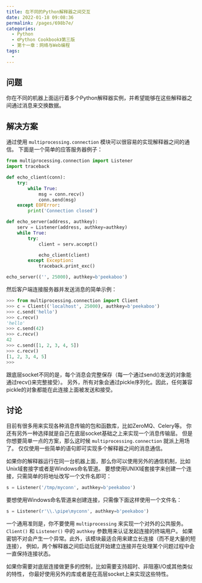 ```yaml
---
title: 在不同的Python解释器之间交互
date: 2022-01-18 09:08:36
permalink: /pages/698b7e/
categories:
  - Python
  - 《Python Cookbook》第三版
  - 第十一章：网络与Web编程
tags:
  - 
---
```


## 问题

你在不同的机器上面运行着多个Python解释器实例，并希望能够在这些解释器之间通过消息来交换数据。

## 解决方案

通过使用 `multiprocessing.connection` 模块可以很容易的实现解释器之间的通信。 下面是一个简单的应答服务器例子：

```python
from multiprocessing.connection import Listener
import traceback

def echo_client(conn):
    try:
        while True:
            msg = conn.recv()
            conn.send(msg)
    except EOFError:
        print('Connection closed')

def echo_server(address, authkey):
    serv = Listener(address, authkey=authkey)
    while True:
        try:
            client = serv.accept()

            echo_client(client)
        except Exception:
            traceback.print_exc()

echo_server(('', 25000), authkey=b'peekaboo')
```

然后客户端连接服务器并发送消息的简单示例：

```python
>>> from multiprocessing.connection import Client
>>> c = Client(('localhost', 25000), authkey=b'peekaboo')
>>> c.send('hello')
>>> c.recv()
'hello'
>>> c.send(42)
>>> c.recv()
42
>>> c.send([1, 2, 3, 4, 5])
>>> c.recv()
[1, 2, 3, 4, 5]
>>>
```

跟底层socket不同的是，每个消息会完整保存（每一个通过send()发送的对象能通过recv()来完整接受）。 另外，所有对象会通过pickle序列化。因此，任何兼容pickle的对象都能在此连接上面被发送和接受。

## 讨论

目前有很多用来实现各种消息传输的包和函数库，比如ZeroMQ、Celery等。 你还有另外一种选择就是自己在底层socket基础之上来实现一个消息传输层。 但是你想要简单一点的方案，那么这时候 `multiprocessing.connection` 就派上用场了。 仅仅使用一些简单的语句即可实现多个解释器之间的消息通信。

如果你的解释器运行在同一台机器上面，那么你可以使用另外的通信机制，比如Unix域套接字或者是Windows命名管道。 要想使用UNIX域套接字来创建一个连接，只需简单的将地址改写一个文件名即可：

```python
s = Listener('/tmp/myconn', authkey=b'peekaboo')
```

要想使用Windows命名管道来创建连接，只需像下面这样使用一个文件名：

```python
s = Listener(r'\\.\pipe\myconn', authkey=b'peekaboo')
```

一个通用准则是，你不要使用 `multiprocessing` 来实现一个对外的公共服务。 `Client()` 和 `Listener()` 中的 `authkey` 参数用来认证发起连接的终端用户。 如果密钥不对会产生一个异常。此外，该模块最适合用来建立长连接（而不是大量的短连接）， 例如，两个解释器之间启动后就开始建立连接并在处理某个问题过程中会一直保持连接状态。

如果你需要对底层连接做更多的控制，比如需要支持超时、非阻塞I/O或其他类似的特性， 你最好使用另外的库或者是在高层socket上来实现这些特性。